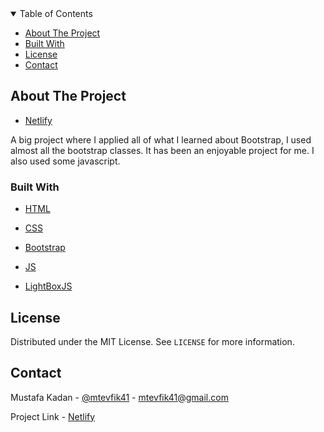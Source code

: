 <!-- TABLE OF CONTENTS -->

<details  open="open">

<summary>Table of Contents</summary>

<ul>

<li><a  href="#about-the-project">About The Project</a>

<li><a  href="#built-with">Built With</a></li>

<li><a  href="#license">License</a></li>

<li><a  href="#contact">Contact</a></li>

</ul>

</details>

<!-- ABOUT THE PROJECT -->

## About The Project

- [Netlify]()

A big project where I applied all of what I learned about Bootstrap, I used almost all the bootstrap classes. It has been an enjoyable project for me. I also used some javascript.

### Built With

- [HTML](https://en.wikipedia.org/wiki/HTML)

- [CSS](https://en.wikipedia.org/wiki/CSS)

- [Bootstrap](https://getbootstrap.com/)

- [JS](https://www.javascript.com/)

- [LightBoxJS](https://ashleydw.github.io/lightbox/)

<!-- LICENSE -->

## License

Distributed under the MIT License. See `LICENSE` for more information.

<!-- CONTACT -->

## Contact

Mustafa Kadan - [@mtevfik41](https://twitter.com/mtevfik41) - mtevfik41@gmail.com

Project Link - [Netlify]()
